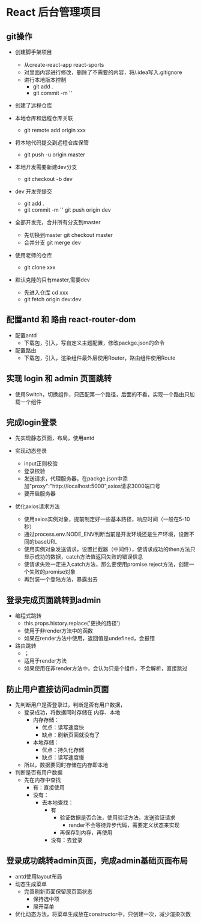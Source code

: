 # React 后台管理项目
## git操作
* 创建脚手架项目
  * 从create-react-app react-sports
  * 对里面内容进行修改，删除了不需要的内容，将/.idea写入.gitignore
  * 进行本地版本控制
      * git add .
      * git commit -m ''
* 创建了远程仓库
* 本地仓库和远程仓库关联
  * git remote add origin xxx
* 将本地代码提交到远程仓库保管
  * git push -u origin master
* 本地开发需要新建dev分支
  * git checkout -b dev
* dev 开发完提交
  * git add .
  * git commit -m ''
  git push origin dev
* 全部开发完，合并所有分支到master
  * 先切换到master git checkout master
  * 合并分支 git merge dev
  
  
* 使用老师的仓库
  * git clone xxx
* 默认克隆的只有master,需要dev
  * 先进入仓库 cd xxx
  * git fetch origin dev:dev
  
## 配置antd 和 路由 react-router-dom
* 配置antd
  * 下载包，引入，写自定义主题配置，修改packge.json的命令
* 配置路由
  * 下载包，引入，渲染组件最外层使用Router，路由组件使用Route

## 实现 login 和 admin 页面跳转
* 使用Switch，切换组件，只匹配第一个路径，后面的不看，实现一个路由只加载一个组件

## 完成login登录
* 先实现静态页面，布局，使用antd
* 实现动态登录
  * input正则校验
  * 登录校验
  * 发送请求，代理服务器，在packge.json中添加"proxy":"http://localhost:5000",axios请求3000端口号
  * 要开启服务器
  
* 优化axios请求方法
  * 使用axios实例对象，提前制定好一些基本路径，响应时间（一般在5-10秒）
  * 通过process.env.NODE_ENV判断当前是开发环境还是生产环境，设置不同的baseURL
  * 使用实例对象发送请求，设置拦截器（中间件），使请求成功的then方法只显示成功的数据，catch方法值返回失败的错误信息
  * 使请求失败一定进入catch方法，那么要使用promise.reject方法，创建一个失败的promise对象
  * 再封装一个登陆方法，暴露出去
  
## 登录完成页面跳转到admin
* 编程式跳转
  * this.props.history.replace('更换的路径')
  * 使用于非render方法中的函数
  * 如果在render方法中使用，返回值是undefined，会报错
* 路由跳转
  * <Redirect to="更换的路径" />；
  * 适用于render方法
  * 如果使用在非render方法中，会认为只是个组件，不会解析，直接跳过
  
## 防止用户直接访问admin页面
* 先判断用户是否登录过，判断是否有用户数据，
  * 登录成功，将数据同时存储在 内存、本地
    * 内存存储：
      * 优点：读写速度快
      * 缺点：刷新页面就没有了
    * 本地存储：
      * 优点：持久化存储
      * 缺点：读写速度慢
  * 所以，数据要同时存储在内存即本地
* 判断是否有用户数据
  * 先在内存中查找
    * 有：直接使用
    * 没有：
      * 去本地查找：
        * 有
          * 验证数据是否合法，使用验证方法，发送验证请求
            * render不会等待异步代码，需要定义状态来实现
          * 再保存到内存，再使用
        * 没有：去登录

## 登录成功跳转admin页面，完成admin基础页面布局
* antd使用layout布局
* 动态生成菜单
  * 完善刷新页面保留原页面状态
    * 保持选中项
    * 展开菜单
* 优化动态方法，将菜单生成放在constructor中，只创建一次，减少渲染次数


  
  